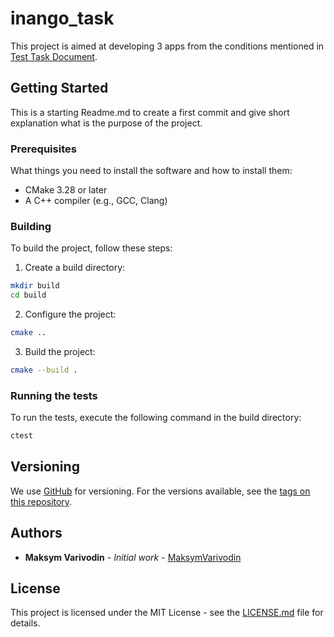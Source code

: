 
# inango_task

This project is aimed at developing 3 apps from the conditions mentioned in [Test Task Document](TEST%20TASK_2024.pdf).

## Getting Started

This is a starting Readme.md to create a first commit and give short explanation what is the purpose of the project.

### Prerequisites

What things you need to install the software and how to install them:

* CMake 3.28 or later
* A C++ compiler (e.g., GCC, Clang)

### Building

To build the project, follow these steps:

1. Create a build directory:

```bash
mkdir build
cd build
```

2. Configure the project:

```bash
cmake ..
```

3. Build the project:

```bash
cmake --build .
```

### Running the tests

To run the tests, execute the following command in the build directory:

```bash
ctest
```

## Versioning

We use [GitHub](https://github.com/) for versioning. For the versions available, see the [tags on this repository](https://github.com/MaksimVarivodin/inango_task).

## Authors

* **Maksym Varivodin** - *Initial work* - [MaksymVarivodin](https://github.com/MaksimVarivodin~~~~)


## License

This project is licensed under the MIT License - see the [LICENSE.md](LICENSE.MD) file for details.
